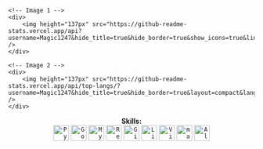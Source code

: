 <!-- Container with flex layout -->
<div style="display: flex; justify-content: center; align-items: center; gap: 20px;">

    <!-- Image 1 -->
    <div>
        <img height="137px" src="https://github-readme-stats.vercel.app/api?username=Magic1247&hide_title=true&hide_border=true&show_icons=true&line_height=21&text_color=000&icon_color=000&bg_color=0,ea6161,ffc64d,fffc4d,52fa5a&theme=graywhite" />
    </div>

    <!-- Image 2 -->
    <div>
        <img height="137px" src="https://github-readme-stats.vercel.app/api/top-langs/?username=Magic1247&hide_title=true&hide_border=true&layout=compact&langs_count=6&text_color=000&icon_color=fff&bg_color=0,52fa5a,4dfcff,c64dff&theme=graywhite" />
    </div>

</div>

<!-- Skills Section -->
<div align="center">
    <strong>Skills:</strong><br>
    <code><img height="32" src="https://cdn.jsdelivr.net/npm/simple-icons@v5/icons/python.svg" alt="Python"></code>
    <code><img height="32" src="https://cdn.jsdelivr.net/npm/simple-icons@v5/icons/go.svg" alt="Go"></code>
    <code><img height="32" src="https://cdn.jsdelivr.net/npm/simple-icons@v5/icons/mysql.svg" alt="MySQL"></code>
    <code><img height="32" src="https://cdn.jsdelivr.net/npm/simple-icons@v5/icons/redis.svg" alt="Redis"></code>
    <code><img height="32" src="https://cdn.jsdelivr.net/npm/simple-icons@v5/icons/git.svg" alt="Git"></code>
    <code><img height="32" src="https://cdn.jsdelivr.net/npm/simple-icons@v5/icons/linux.svg" alt="Linux"></code>
    <code><img height="32" src="https://cdn.jsdelivr.net/npm/simple-icons@v5/icons/vim.svg" alt="Vim"></code>
    <code><img height="32" src="https://cdn.jsdelivr.net/npm/simple-icons@v5/icons/macos.svg" alt="macOS"></code>
    <code><img height="32" src="https://cdn.jsdelivr.net/npm/simple-icons@v5/icons/alfred.svg" alt="Alfred"></code>
</div>
